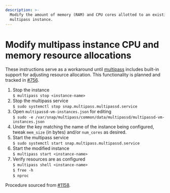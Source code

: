 ```yaml
---
description: >-
  Modify the amount of memory (RAM) and CPU cores allotted to an existing
  multipass instance.
---
```


# Modify multipass instance CPU and memory resource allocations

These instructions serve as a workaround until [multipass](https://github.com/canonical/multipass) includes built-in support for adjusting resource allocation. This functionality is planned and tracked in [#756](https://github.com/canonical/multipass/issues/756).

1. Stop the instance\
   `$ multipass stop <instance-name>`
2. Stop the multipass service\
   `$ sudo systemctl stop snap.multipass.multipassd.service`
3. Open `multipassd-vm-instances.json` for editing\
   `$ sudo -e /var/snap/multipass/common/data/multipassd/multipassd-vm-instances.json`
4. Under the key matching the name of the instance being configured, tweak `mem_size` (in bytes) and/or `num_cores` as desired.
5. Start the multipass service\
   `$ sudo systemctl start snap.multipass.multipassd.service`
6. Start the modified instance\
   `$ multipass start <instance-name>`
7. Verify resources are as configured\
   `$ multipass shell <instance-name>`\
   `$ free -h`\
   `$ nproc`

Procedure sourced from [#1158](https://github.com/canonical/multipass/issues/1158).
